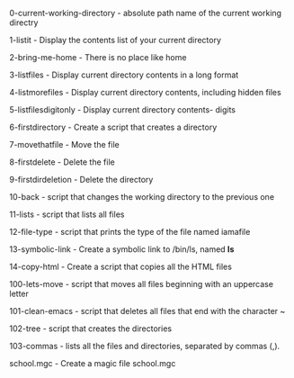 0-current-working-directory - absolute path name of the current working directry

1-listit - Display the contents list of your current directory

2-bring-me-home - There is no place like home

3-listfiles - Display current directory contents in a long format

4-listmorefiles - Display current directory contents, including hidden files

5-listfilesdigitonly - Display current directory contents- digits

6-firstdirectory - Create a script that creates a directory 

7-movethatfile - Move the file

8-firstdelete - Delete the file

9-firstdirdeletion - Delete the directory

10-back - script that changes the working directory to the previous one

11-lists - script that lists all files

12-file-type - script that prints the type of the file named iamafile

13-symbolic-link - Create a symbolic link to /bin/ls, named __ls__

14-copy-html - Create a script that copies all the HTML files

100-lets-move - script that moves all files beginning with an uppercase letter

101-clean-emacs - script that deletes all files that end with the character ~

102-tree - script that creates the directories

103-commas - lists all the files and directories, separated by commas (,).

school.mgc - Create a magic file school.mgc 
